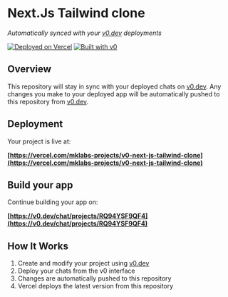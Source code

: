 # Next.Js Tailwind clone

*Automatically synced with your [v0.dev](https://v0.dev) deployments*

[![Deployed on Vercel](https://img.shields.io/badge/Deployed%20on-Vercel-black?style=for-the-badge&logo=vercel)](https://vercel.com/mklabs-projects/v0-next-js-tailwind-clone)
[![Built with v0](https://img.shields.io/badge/Built%20with-v0.dev-black?style=for-the-badge)](https://v0.dev/chat/projects/RQ94YSF9QF4)

## Overview

This repository will stay in sync with your deployed chats on [v0.dev](https://v0.dev).
Any changes you make to your deployed app will be automatically pushed to this repository from [v0.dev](https://v0.dev).

## Deployment

Your project is live at:

**[https://vercel.com/mklabs-projects/v0-next-js-tailwind-clone](https://vercel.com/mklabs-projects/v0-next-js-tailwind-clone)**

## Build your app

Continue building your app on:

**[https://v0.dev/chat/projects/RQ94YSF9QF4](https://v0.dev/chat/projects/RQ94YSF9QF4)**

## How It Works

1. Create and modify your project using [v0.dev](https://v0.dev)
2. Deploy your chats from the v0 interface
3. Changes are automatically pushed to this repository
4. Vercel deploys the latest version from this repository
